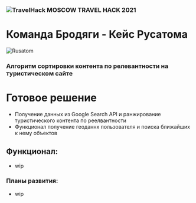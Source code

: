 ### ![TravelHack](https://travelhack.moscow/static/img/logo-menu.svg) MOSCOW TRAVEL HACK 2021

# Команда Бродяги - Кейс Русатома
![Rusatom](https://storage.energybase.ru/thumbnails/2500x/27/572885.png)

### Алгоритм сортировки контента по релевантности на туристическом сайте

# Готовое решение

* Получение данных из Google Search API и ранжирование туристического контента по реелвантности
* Функционал получение геоданнх пользователя и поиска ближайших к нему объектов

## Функционал:

* wip

### Планы развития:

* wip
